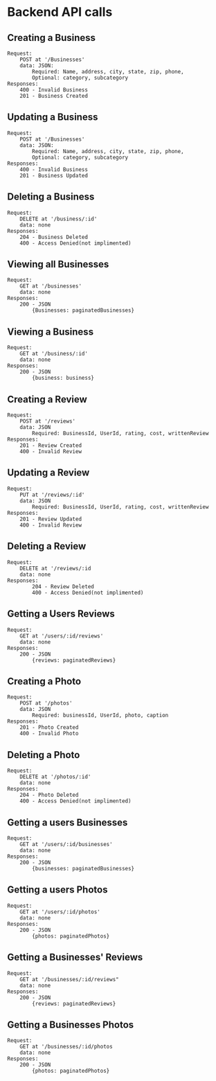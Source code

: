 # Backend API calls

## Creating a Business

    Request:
        POST at '/Businesses'
        data: JSON:
            Required: Name, address, city, state, zip, phone,
            Optional: category, subcategory
    Responses:
        400 - Invalid Business
        201 - Business Created

## Updating a Business

    Request:
        POST at '/Businesses'
        data: JSON:
            Required: Name, address, city, state, zip, phone,
            Optional: category, subcategory
    Responses:
        400 - Invalid Business
        201 - Business Updated

## Deleting a Business

    Request:
        DELETE at '/business/:id'
        data: none
    Responses:
        204 - Business Deleted
        400 - Access Denied(not implimented)

## Viewing all Businesses

    Request:
        GET at '/businesses'
        data: none
    Responses:
        200 - JSON
            {Businesses: paginatedBusinesses}

## Viewing a Business

    Request:
        GET at '/business/:id'
        data: none
    Responses:
        200 - JSON
            {business: business}

## Creating a Review

    Request:
        POST at '/reviews'
        data: JSON
            Required: BusinessId, UserId, rating, cost, writtenReview
    Responses:
        201 - Review Created
        400 - Invalid Review

## Updating a Review

    Request:
        PUT at '/reviews/:id'
        data: JSON
            Required: BusinessId, UserId, rating, cost, writtenReview
    Responses:
        201 - Review Updated
        400 - Invalid Review

## Deleting a Review

    Request:
        DELETE at '/reviews/:id
        data: none
    Responses:
            204 - Review Deleted
            400 - Access Denied(not implimented)

## Getting a Users Reviews

    Request:
        GET at '/users/:id/reviews'
        data: none
    Responses:
        200 - JSON
            {reviews: paginatedReviews}

## Creating a Photo

    Request:
        POST at '/photos'
        data: JSON
            Required: businessId, UserId, photo, caption
    Responses:
        201 - Photo Created
        400 - Invalid Photo

## Deleting a Photo

    Request:
        DELETE at '/photos/:id'
        data: none
    Responses:
        204 - Photo Deleted
        400 - Access Denied(not implimented)

## Getting a users Businesses

    Request:
        GET at '/users/:id/businesses'
        data: none
    Responses:
        200 - JSON
            {businesses: paginatedBusinesses}

## Getting a users Photos

    Request:
        GET at '/users/:id/photos'
        data: none
    Responses:
        200 - JSON
            {photos: paginatedPhotos}

## Getting a Businesses' Reviews

    Request:
        GET at '/businesses/:id/reviews"
        data: none
    Responses:
        200 - JSON
            {reviews: paginatedReviews}

## Getting a Businesses Photos

    Request:
        GET at '/businesses/:id/photos
        data: none
    Responses:
        200 - JSON
            {photos: paginatedPhotos}

